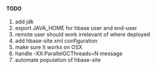 #### TODO
1. add jdk
2. export JAVA_HOME for hbase user and end-user
2. remote user should work irrelevant of where deployed
3. add hbase-site.xml configuration
4. make sure it works on OSX
5. handle -XX:ParallelGCThreads=N message
6. automate population of hbase-site
